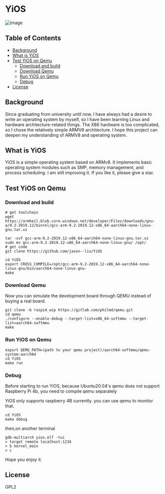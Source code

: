 # YiOS
![image](https://user-images.githubusercontent.com/8001473/113387487-fcd7c300-93be-11eb-9bb7-e379af25cc26.png)

## Table of Contents

   * [Background](#background)
   * [What is YiOS](#what-is-yios)
   * [Test YiOS on Qemu](#test-yios-on-qemu)
      * [Download and build](#download-and-build)
      * [Download Qemu](#download-qemu)
      * [Run YiOS on Qemu](#run-yios-on-qemu)
      * [Debug](#debug)
   * [License](#license)


## Background

Since graduating from university until now, I have always had a desire to write an operating system by myself, so I have been learning Linux and hardware architecture-related things. The X86 hardware is too complicated, so I chose the relatively simple ARMV8 architecture. I hope this project can deepen my understanding of ARMV8 and operating system.

## What is YiOS

YiOS is a simple operating system based on ARMv8. It implements basic operating system modules such as SMP, memory management, and process scheduling. I am still improving it. If you like it, please give a star.

## Test YiOS on Qemu

### Download and build

```
# get toolchain
wget https://armkeil.blob.core.windows.net/developer/Files/downloads/gnu-a/9.2-2019.12/binrel/gcc-arm-9.2-2019.12-x86_64-aarch64-none-linux-gnu.tar.xz

tar -xvf gcc-arm-9.2-2019.12-x86_64-aarch64-none-linux-gnu.tar.xz
sudo mv gcc-arm-9.2-2019.12-x86_64-aarch64-none-linux-gnu/ /opt/
# get code
git clone https://github.com/jason--liu/YiOS

cd YiOS
export CROSS_COMPILE=/opt/gcc-arm-9.2-2019.12-x86_64-aarch64-none-linux-gnu/bin/aarch64-none-linux-gnu-
make 

```

### Download Qemu

Now you can simulate the development board through QEMU instead of buying a real board.

``` 
git clone -b raspi4_wip https://gitlab.com/philmd/qemu.git
cd qemu
./configure --enable-debug --target-list=x86_64-softmmu --target-list=aarch64-softmmu
make
```

### Run YiOS on Qemu

```
export QEMU_PATH=(path to your qemu project)/aarch64-softmmu/qemu-system-aarch64
cd YiOS
make run
```

### Debug

Before starting to run YiOS, because Ubuntu20.04's qemu does not support Raspberry Pi 4b, you need to compile qemu separately

YiOS only supports raspberry 4B currently. you can use qemu to monitor that.

```
cd YiOS
make debug
```
then,on another terminal

```
gdb-multiarch yios.elf -tui
> target remote localhost:1234
> b kernel_main
> c
```

Hope you enjoy it.

## License

GPL2
